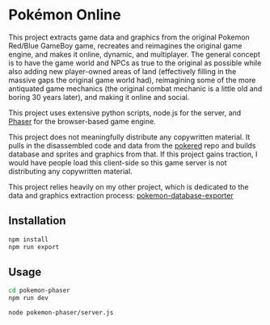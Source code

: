 # Pokémon Online

This project extracts game data and graphics from the original Pokemon Red/Blue GameBoy game, recreates and reimagines the original game engine, and makes it online, dynamic, and multiplayer. The general concept is to have the game world and NPCs as true to the original as possible while also adding new player-owned areas of land (effectively filling in the massive gaps the original game world had), reimagining some of the more antiquated game mechanics (the original combat mechanic is a little old and boring 30 years later), and making it online and social. 

This project uses extensive python scripts, node.js for the server, and [Phaser](https://phaser.io/) for the browser-based game engine. 

This project does not meaningfully distribute any copywritten material. It pulls in the disassembled code and data from the [pokered](https://github.com/pret/pokered) repo and builds database and sprites and graphics from that. If this project gains traction, I would have people load this client-side so this game server is not distributing any copywritten material.

This project relies heavily on my other project, which is dedicated to the data and graphics extraction process: [pokemon-database-exporter](https://github.com/brynnb/pokemon-database-exporter)

## Installation


   ```bash
   npm install
   npm run export
   ```

## Usage

   ```bash
   cd pokemon-phaser
   npm run dev
   ```

   ```bash
   node pokemon-phaser/server.js
   ```
